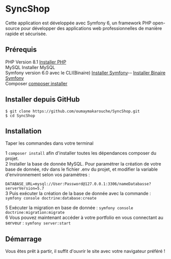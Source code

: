 # SyncShop
Cette application est développée avec Symfony 6, un framework PHP open-source pour développer des applications web professionnelles de manière rapide et sécurisée.
## Prérequis
PHP Version 8.1 <a href="https://www.php.net/manual/fr/install.php">Installer PHP </a><br>
MySQL  Installer MySQL<br>
Symfony version 6.0  avec le CLI(Binaire) <a href="https://symfony.com/doc/current/setup.html" >Installer Symfony</a>-- <a href="https://symfony.com/download"> Installer Binaire Symfony</a><br>
Composer  <a href="https://getcomposer.org/download/"> composer installer </a> <br>


## Installer depuis GitHub
```
$ git clone https://github.com/oumaymakarouche/SyncShop.git
$ cd SyncShop
```

## Installation
Taper les commandes dans votre terminal

1 ```composer install``` afin d'installer toutes les dépendances composer du projet. <br>
2 Installer la base de donnée MySQL. Pour paramétrer la création de votre base de donnée, rdv dans le fichier .env du projet, et modifier la variable d'environnement selon vos paramètres : <br>

```DATABASE_URL=mysql://User:Password@127.0.0.1:3306/nameDatabasse?serverVersion=5.7``` <br>
3 Puis exécuter la création de la base de donnée avec la commande : ```symfony console doctrine:database:create``` <br>

5 Exécuter la migration en base de donnée : ```symfony console doctrine:migration:migrate``` <br>
6 Vous pouvez maintenant accéder à votre portfolio en vous connectant au serveur : ```symfony server:start```<br>

## Démarrage
Vous êtes prêt à partir, il suffit d'ouvrir le site avec votre navigateur préféré !
